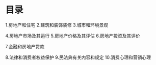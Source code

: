 # 目录
1.房地产和住宅
2.建筑和装饰装修
3.城市和环境景观

4.房地产市场及其运行
5.房地产价格及其评估
6.房地产投资及其评价

7.金融和房地产贷款

8.法律和消费者权益保护
9.民法典有关内容和规定
10.消费心理和营销心理